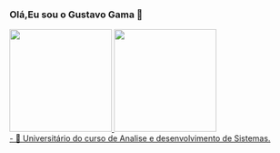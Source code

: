 ### Olá,Eu sou o Gustavo Gama 👋
 <div>
  <a href="https://github.com/Gustavo494-ux">
  <img height="180em" src="https://github-readme-stats.vercel.app/api?username=Gustavo494-ux&show_icons=true&theme=dracula&include_all_commits=true&count_private=true"/>
  <img height="180em" src="https://github-readme-stats.vercel.app/api/top-langs/?username=Gustavo494-ux&layout=compact&langs_count=7&theme=dracula"/>
</div>
- 🔭 Universitário do curso de Analise e desenvolvimento de Sistemas.
<!--


- 🌱 I’m currently learning ...
- 👯 I’m looking to collaborate on ...
- 🤔 I’m looking for help with ...
- 💬 Ask me about ...
- 📫 How to reach me: ...
- 😄 Pronouns: ...
- ⚡ Fun fact: ...
-->
